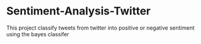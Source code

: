 # Sentiment-Analysis-Twitter

This project classify tweets from twitter into positive or negative sentiment using the bayes classifer
